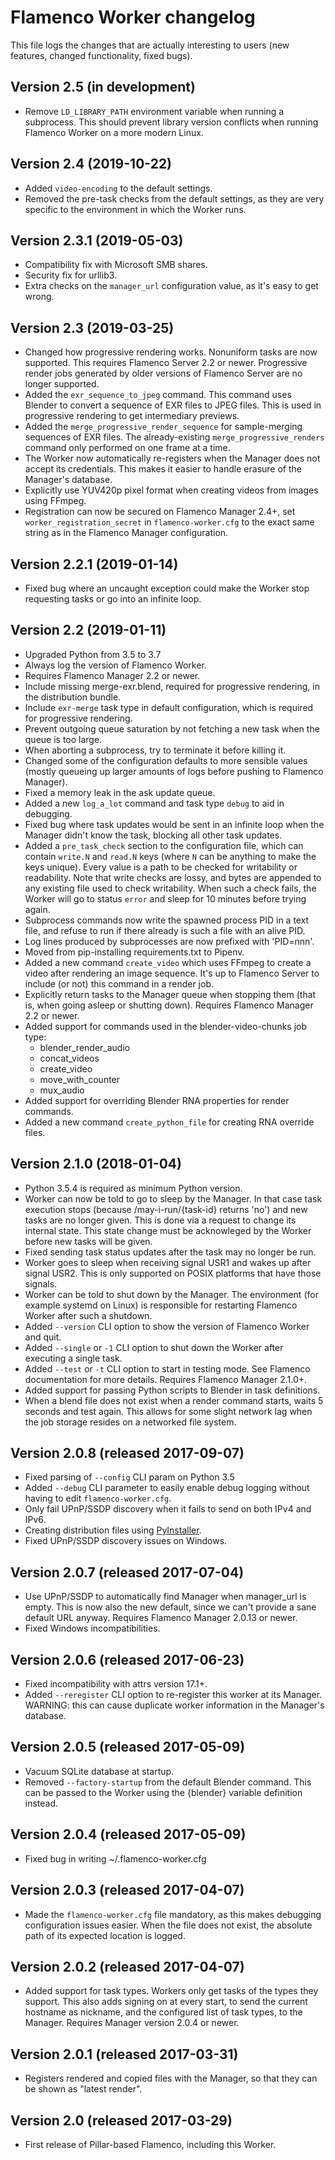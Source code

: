 # Flamenco Worker changelog

This file logs the changes that are actually interesting to users (new features,
changed functionality, fixed bugs).

## Version 2.5 (in development)

- Remove `LD_LIBRARY_PATH` environment variable when running a subprocess. This should prevent
  library version conflicts when running Flamenco Worker on a more modern Linux.


## Version 2.4 (2019-10-22)

- Added `video-encoding` to the default settings.
- Removed the pre-task checks from the default settings, as they are very specific to the
  environment in which the Worker runs.


## Version 2.3.1 (2019-05-03)

- Compatibility fix with Microsoft SMB shares.
- Security fix for urllib3.
- Extra checks on the `manager_url` configuration value, as it's easy to get wrong.


## Version 2.3 (2019-03-25)

- Changed how progressive rendering works. Nonuniform tasks are now supported. This requires
  Flamenco Server 2.2 or newer. Progressive render jobs generated by older versions of Flamenco
  Server are no longer supported.
- Added the `exr_sequence_to_jpeg` command. This command uses Blender to convert a sequence of
  EXR files to JPEG files. This is used in progressive rendering to get intermediary previews.
- Added the `merge_progressive_render_sequence` for sample-merging sequences of EXR files. The
  already-existing `merge_progressive_renders` command only performed on one frame at a time.
- The Worker now automatically re-registers when the Manager does not accept its credentials.
  This makes it easier to handle erasure of the Manager's database.
- Explicitly use YUV420p pixel format when creating videos from images using FFmpeg.
- Registration can now be secured on Flamenco Manager 2.4+, set `worker_registration_secret` in
  `flamenco-worker.cfg` to the exact same string as in the Flamenco Manager configuration.


## Version 2.2.1 (2019-01-14)

- Fixed bug where an uncaught exception could make the Worker stop requesting tasks or go into an
  infinite loop.


## Version 2.2 (2019-01-11)

- Upgraded Python from 3.5 to 3.7
- Always log the version of Flamenco Worker.
- Requires Flamenco Manager 2.2 or newer.
- Include missing merge-exr.blend, required for progressive rendering, in the distribution bundle.
- Include `exr-merge` task type in default configuration, which is required for progressive
  rendering.
- Prevent outgoing queue saturation by not fetching a new task when the queue is too large.
- When aborting a subprocess, try to terminate it before killing it.
- Changed some of the configuration defaults to more sensible values (mostly queueing up larger
  amounts of logs before pushing to Flamenco Manager).
- Fixed a memory leak in the ask update queue.
- Added a new `log_a_lot` command and task type `debug` to aid in debugging.
- Fixed bug where task updates would be sent in an infinite loop when the Manager didn't
  know the task, blocking all other task updates.
- Added a `pre_task_check` section to the configuration file, which can contain `write.N` and
  `read.N` keys (where `N` can be anything to make the keys unique). Every value is a path to be
  checked for writability or readability. Note that write checks are lossy, and bytes are appended
  to any existing file used to check writability. When such a check fails, the Worker will go to
  status `error` and sleep for 10 minutes before trying again.
- Subprocess commands now write the spawned process PID in a text file, and refuse to run if there
  already is such a file with an alive PID.
- Log lines produced by subprocesses are now prefixed with 'PID=nnn'.
- Moved from pip-installing requirements.txt to Pipenv.
- Added a new command `create_video` which uses FFmpeg to create a video after rendering an image
  sequence. It's up to Flamenco Server to include (or not) this command in a render job.
- Explicitly return tasks to the Manager queue when stopping them (that is, when going asleep or
  shutting down). Requires Flamenco Manager 2.2 or newer.
- Added support for commands used in the blender-video-chunks job type:
    - blender_render_audio
    - concat_videos
    - create_video
    - move_with_counter
    - mux_audio
- Added support for overriding Blender RNA properties for render commands.
- Added a new command `create_python_file` for creating RNA override files.


## Version 2.1.0 (2018-01-04)

- Python 3.5.4 is required as minimum Python version.
- Worker can now be told to go to sleep by the Manager. In that case task execution
  stops (because /may-i-run/{task-id} returns 'no') and new tasks are no longer given.
  This is done via a request to change its internal state. This state change must be
  acknowleged by the Worker before new tasks will be given.
- Fixed sending task status updates after the task may no longer be run.
- Worker goes to sleep when receiving signal USR1 and wakes up after signal USR2.
  This is only supported on POSIX platforms that have those signals.
- Worker can be told to shut down by the Manager. The environment (for example systemd
  on Linux) is responsible for restarting Flamenco Worker after such a shutdown.
- Added `--version` CLI option to show the version of Flamenco Worker and quit.
- Added `--single` or `-1` CLI option to shut down the Worker after executing a single task.
- Added `--test` or `-t` CLI option to start in testing mode. See Flamenco documentation
  for more details. Requires Flamenco Manager 2.1.0+.
- Added support for passing Python scripts to Blender in task definitions.
- When a blend file does not exist when a render command starts, waits 5 seconds and test
  again. This allows for some slight network lag when the job storage resides on a networked
  file system.


## Version 2.0.8 (released 2017-09-07)

- Fixed parsing of `--config` CLI param on Python 3.5
- Added `--debug` CLI parameter to easily enable debug logging without having
  to edit `flamenco-worker.cfg`.
- Only fail UPnP/SSDP discovery when it fails to send on both IPv4 and IPv6.
- Creating distribution files using [PyInstaller](http://www.pyinstaller.org/).
- Fixed UPnP/SSDP discovery issues on Windows.


## Version 2.0.7 (released 2017-07-04)

- Use UPnP/SSDP to automatically find Manager when manager_url is empty.
  This is now also the new default, since we can't provide a sane default URL anyway.
  Requires Flamenco Manager 2.0.13 or newer.
- Fixed Windows incompatibilities.


## Version 2.0.6 (released 2017-06-23)

- Fixed incompatibility with attrs version 17.1+.
- Added `--reregister` CLI option to re-register this worker at its Manager.
  WARNING: this can cause duplicate worker information in the Manager's database.


## Version 2.0.5 (released 2017-05-09)

- Vacuum SQLite database at startup.
- Removed `--factory-startup` from the default Blender command. This can be passed
  to the Worker using the {blender} variable definition instead.


## Version 2.0.4 (released 2017-05-09)

- Fixed bug in writing ~/.flamenco-worker.cfg


## Version 2.0.3 (released 2017-04-07)

- Made the `flamenco-worker.cfg` file mandatory, as this makes debugging configuration
  issues easier. When the file does not exist, the absolute path of its expected
  location is logged.


## Version 2.0.2 (released 2017-04-07)

- Added support for task types. Workers only get tasks of the types they support.
  This also adds signing on at every start, to send the current hostname as nickname,
  and the configured list of task types, to the Manager. Requires Manager version
  2.0.4 or newer.


## Version 2.0.1 (released 2017-03-31)

- Registers rendered and copied files with the Manager, so that they can be
  shown as "latest render".


## Version 2.0 (released 2017-03-29)

- First release of Pillar-based Flamenco, including this Worker.
